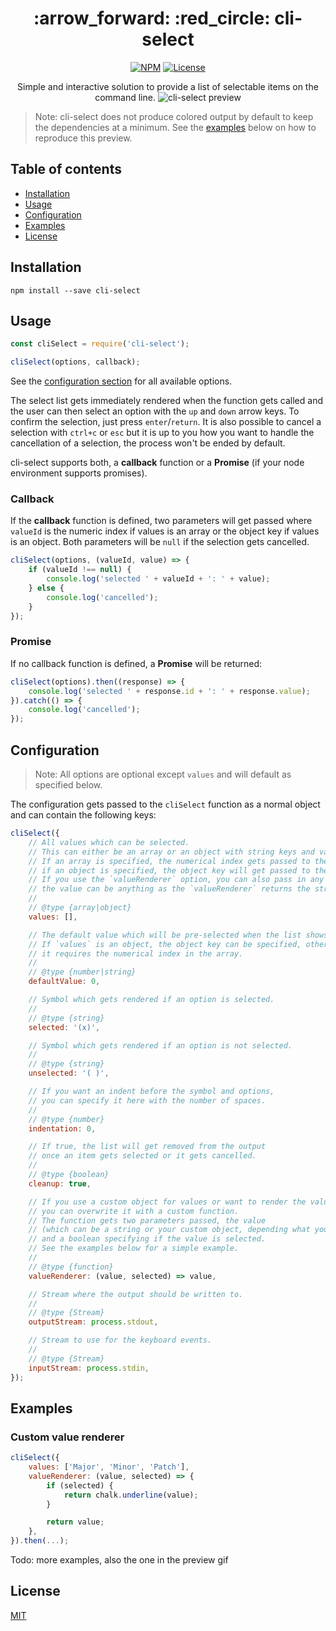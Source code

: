 <h1 align="center">:arrow_forward: :red_circle: cli-select</h1>

<p align="center">
    <a href="https://www.npmjs.com/package/cli-select"><img src="https://img.shields.io/npm/v/cli-select.svg" alt="NPM"></a>
    <a href="https://github.com/cyrilwanner/cli-select/blob/master/LICENSE"><img src="https://img.shields.io/github/license/cyrilwanner/cli-select.svg" alt="License"></a>
</p>

<p align="center">
    Simple and interactive solution to provide a list of selectable items on the command line.
    <img src="https://cyrilwanner.github.io/packages/cli-select/assets/preview.gif" alt="cli-select preview">
</p>

> Note: cli-select does not produce colored output by default to keep the dependencies at a minimum. See the [examples](#examples) below on how to reproduce this preview.

## Table of contents

- [Installation](#installation)
- [Usage](#usage)
- [Configuration](#configuration)
- [Examples](#examples)
- [License](#license)

## Installation

```
npm install --save cli-select
```

## Usage

```javascript
const cliSelect = require('cli-select');

cliSelect(options, callback);
```

See the [configuration section](#configuration) for all available options.

The select list gets immediately rendered when the function gets called and the user can then select an option with the `up` and `down` arrow keys. To confirm the selection, just press `enter`/`return`. It is also possible to cancel a selection with `ctrl+c` or `esc` but it is up to you how you want to handle the cancellation of a selection, the process won't be ended by default.

cli-select supports both, a __callback__ function or a __Promise__ (if your node environment supports promises).

### Callback

If the __callback__ function is defined, two parameters will get passed where `valueId` is the numeric index if values is an array or the object key if values is an object. Both parameters will be `null` if the selection gets cancelled.
```javascript
cliSelect(options, (valueId, value) => {
    if (valueId !== null) {
        console.log('selected ' + valueId + ': ' + value);
    } else {
        console.log('cancelled');
    }
});
```

### Promise

If no callback function is defined, a __Promise__ will be returned:
```javascript
cliSelect(options).then((response) => {
    console.log('selected ' + response.id + ': ' + response.value);
}).catch(() => {
    console.log('cancelled');
});
```

## Configuration

> Note: All options are optional except `values` and will default as specified below.

The configuration gets passed to the `cliSelect` function as a normal object and can contain the following keys:

```javascript
cliSelect({
    // All values which can be selected.
    // This can either be an array or an object with string keys and values.
    // If an array is specified, the numerical index gets passed to the callback,
    // if an object is specified, the object key will get passed to the callback.
    // If you use the `valueRenderer` option, you can also pass in any array/object you want,
    // the value can be anything as the `valueRenderer` returns the string to render on the terminal.
    //
    // @type {array|object}
    values: [],

    // The default value which will be pre-selected when the list shows up.
    // If `values` is an object, the object key can be specified, otherwise
    // it requires the numerical index in the array.
    //
    // @type {number|string}
    defaultValue: 0,

    // Symbol which gets rendered if an option is selected.
    //
    // @type {string}
    selected: '(x)',

    // Symbol which gets rendered if an option is not selected.
    //
    // @type {string}
    unselected: '( )',

    // If you want an indent before the symbol and options,
    // you can specify it here with the number of spaces.
    //
    // @type {number}
    indentation: 0,

    // If true, the list will get removed from the output
    // once an item gets selected or it gets cancelled.
    //
    // @type {boolean}
    cleanup: true,

    // If you use a custom object for values or want to render the values differently,
    // you can overwrite it with a custom function.
    // The function gets two parameters passed, the value
    // (which can be a string or your custom object, depending what you have in the `values` option)
    // and a boolean specifying if the value is selected.
    // See the examples below for a simple example.
    //
    // @type {function}
    valueRenderer: (value, selected) => value,

    // Stream where the output should be written to.
    //
    // @type {Stream}
    outputStream: process.stdout,

    // Stream to use for the keyboard events.
    //
    // @type {Stream}
    inputStream: process.stdin,
});
```

## Examples

### Custom value renderer

```javascript
cliSelect({
    values: ['Major', 'Minor', 'Patch'],
    valueRenderer: (value, selected) => {
        if (selected) {
            return chalk.underline(value);
        }

        return value;
    },
}).then(...);
```

Todo: more examples, also the one in the preview gif

## License

[MIT](https://github.com/cyrilwanner/cli-select/blob/master/LICENSE)
